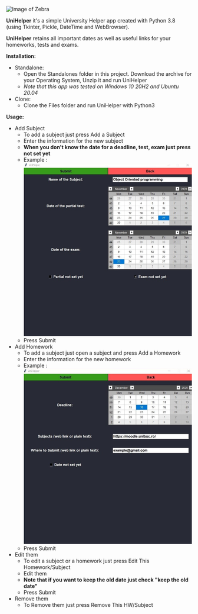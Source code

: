![Image of Zebra](https://github.com/SebastianRichiteanu/UniHelper/blob/main/README/icon.ico)

**UniHelper** it's a simple University Helper app created with Python 3.8 (using Tkinter, Pickle, DateTime and WebBrowser).

**UniHelper** retains all important dates as well as useful links for your homeworks, tests and exams.

**Installation:** 
	
- Standalone:
	- Open the Standalones folder in this project. Download the archive for your Operating System, Unzip it and run UniHelper
	- *Note that this app was tested on Windows 10 20H2 and Ubuntu 20.04*
- Clone:
	- Clone the Files folder and run UniHelper with Python3

**Usage:** 

- Add Subject
	- To add a subject just press Add a Subject
	- Enter the information for the new subject 
	- **When you don't know the date for a deadline, test, exam just press not set yet**
	- Example : ![Example Subject](https://github.com/SebastianRichiteanu/UniHelper/blob/main/README/1.jpeg)
	- Press Submit
- Add Homework
	- To add a subject just open a subject and press Add a Homework
	- Enter the information for the new homework
	- Example : ![Example Homework](https://github.com/SebastianRichiteanu/UniHelper/blob/main/README/2.jpeg)
	- Press Submit
- Edit them
	- To edit a subject or a homework just press Edit This Homework/Subject
	- Edit them 
	- **Note that if you want to keep the old date just check "keep the old date"**
	- Press Submit
- Remove them
	- To Remove them just press Remove This HW/Subject
